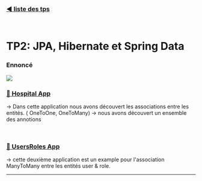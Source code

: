
### [ :arrow_backward: liste des tps ](https://github.com/ubmagh/ayoub_maghdaoui-JEE "Go back")
<br>
  
# TP2: JPA, Hibernate et Spring Data



### Ennoncé 

<img src="./assets/enoncé.png"  class="img" />



<br/>

### [:hospital: Hospital App](https://github.com/ubmagh/ayoub_maghdaoui-JEE/tree/main/TP2/HospitalApp%20-Associations "HospitalApp")

-> Dans cette application nous avons découvert les associations entre les entités. ( OneToOne, OneToMany)
-> nous avons découvert un ensemble des annotions


<br/>

### [:closed_lock_with_key: UsersRoles App](https://github.com/ubmagh/ayoub_maghdaoui-JEE/tree/main/TP2/Users%20and%20Roles%20-ManyToMany "HospitalApp")

-> cette deuxième application est un example pour l'association ManyToMany entre les entités user & role.

<hr/>